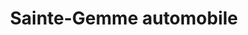 ---
title: "Sainte-Gemme automobile"
url: /sainte-gemme-la-plaine/sainte-gemme-automobile/
shop: réparation de voitures
---